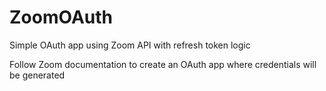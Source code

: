 # ZoomOAuth
Simple OAuth app using Zoom API with refresh token logic

Follow Zoom documentation to create an OAuth app where credentials will be generated
